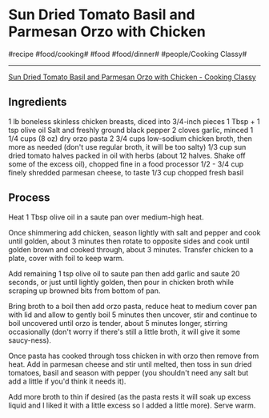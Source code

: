 # Sun Dried Tomato Basil and Parmesan Orzo with Chicken
#recipe #food/cooking# #food #food/dinner# #people/Cooking Classy#
- - - -
[Sun Dried Tomato Basil and Parmesan Orzo with Chicken - Cooking Classy](https://www.cookingclassy.com/sun-dried-tomato-basil-and-parmesan-orzo-with-chicken/)

## Ingredients
1 lb boneless skinless chicken breasts, diced into 3/4-inch pieces
1 Tbsp + 1 tsp olive oil
Salt and freshly ground black pepper
2 cloves garlic, minced
1 1/4 cups (8 oz) dry orzo pasta
2 3/4 cups low-sodium chicken broth, then more as needed (don't use regular broth, it will be too salty)
1/3 cup sun dried tomato halves packed in oil with herbs (about 12 halves. Shake off some of the excess oil), chopped fine in a food processor
1/2 - 3/4 cup finely shredded parmesan cheese, to taste
1/3 cup chopped fresh basil

## Process
Heat 1 Tbsp olive oil in a saute pan over medium-high heat. 

Once shimmering add chicken, season lightly with salt and pepper and cook until golden, about 3 minutes then rotate to opposite sides and cook until golden brown and cooked through, about 3 minutes. Transfer chicken to a plate, cover with foil to keep warm. 

Add remaining 1 tsp olive oil to saute pan then add garlic and saute 20 seconds, or just until lightly golden, then pour in chicken broth while scraping up browned bits from bottom of pan. 

Bring broth to a boil then add orzo pasta, reduce heat to medium cover pan with lid and allow to gently boil 5 minutes then uncover, stir and continue to boil uncovered until orzo is tender, about 5 minutes longer, stirring occasionally (don't worry if there's still a little broth, it will give it some saucy-ness).

Once pasta has cooked through toss chicken in with orzo then remove from heat. Add in parmesan cheese and stir until melted, then toss in sun dried tomatoes, basil and season with pepper (you shouldn't need any salt but add a little if you'd think it needs it). 

Add more broth to thin if desired (as the pasta rests it will soak up excess liquid and I liked it with a little excess so I added a little more). Serve warm.